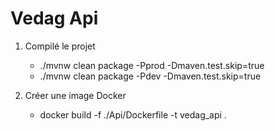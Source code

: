 # Vedag Api

1. Compilé le projet
    - ./mvnw clean package -Pprod -Dmaven.test.skip=true
    - ./mvnw clean package -Pdev -Dmaven.test.skip=true

2. Créer une image Docker
    - docker build -f ./Api/Dockerfile -t vedag_api .